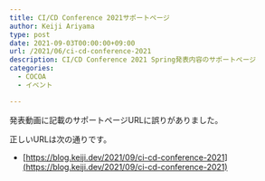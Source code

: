 ```yaml
---
title: CI/CD Conference 2021サポートページ
author: Keiji Ariyama
type: post
date: 2021-09-03T00:00:00+09:00
url: /2021/06/ci-cd-conference-2021
description: CI/CD Conference 2021 Spring発表内容のサポートページ
categories:
  - COCOA
  - イベント

---
```


発表動画に記載のサポートページURLに誤りがありました。

正しいURLは次の通りです。

 * [https://blog.keiji.dev/2021/09/ci-cd-conference-2021](https://blog.keiji.dev/2021/09/ci-cd-conference-2021)
